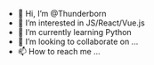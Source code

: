 - 👋 Hi, I’m @Thunderborn
- 👀 I’m interested in JS/React/Vue.js
- 🌱 I’m currently learning Python
- 💞️ I’m looking to collaborate on ...
- 📫 How to reach me ...

<!---
Thunderborn/Thunderborn is a ✨ special ✨ repository because its `README.md` (this file) appears on your GitHub profile.
You can click the Preview link to take a look at your changes.
--->
